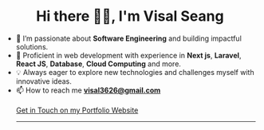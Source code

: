 <h1 align="center"> Hi there 👋🏻, I'm Visal Seang</h1>

- 👀 I’m passionate about **Software Engineering** and building impactful solutions.
- 💼 Proficient in web development with experience in **Next js**, **Laravel**, **React JS**, **Database**, **Cloud Computing** and more.
- 💡 Always eager to explore new technologies and challenges myself with innovative ideas.
- 📫 How to reach me **visal3626@gmail.com**</br></br>
  <a href="https://visalseang.me" target="_blank">Get in Touch on my Portfolio Website</a>
    <hr/>
<!--   <p align="center"><img src="https://skillicons.dev/icons?i=react,nextjs,docker,postgres,php,laravel,ts,js,tailwind,git,mysql,nginx,elixir,jenkins&perline=14" /></p>
  <hr/> -->



